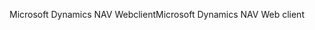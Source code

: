 <span data-ttu-id="4b94c-101">Microsoft Dynamics NAV Webclient</span><span class="sxs-lookup"><span data-stu-id="4b94c-101">Microsoft Dynamics NAV Web client</span></span>